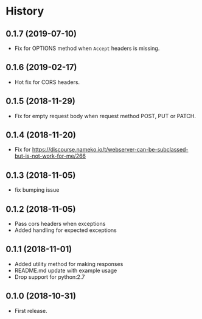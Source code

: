 History
=======

0.1.7 (2019-07-10)
------------------

* Fix for OPTIONS method when `Accept` headers is missing.

0.1.6 (2019-02-17)
------------------

* Hot fix for CORS headers.
    
0.1.5 (2018-11-29)
------------------

* Fix for empty request body when request method POST, PUT or PATCH.

0.1.4 (2018-11-20)
------------------

* Fix for https://discourse.nameko.io/t/webserver-can-be-subclassed-but-is-not-work-for-me/266

0.1.3 (2018-11-05)
------------------

* fix bumping issue

0.1.2 (2018-11-05)
------------------

* Pass cors headers when exceptions
* Added handling for expected exceptions

0.1.1 (2018-11-01)
------------------

* Added utility method for making responses
* README.md update with example usage
* Drop support for python:2.7

0.1.0 (2018-10-31)
------------------

* First release.
